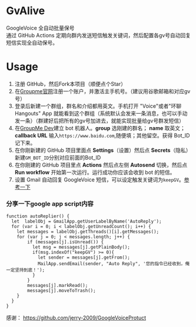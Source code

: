 # GvAlive

GoogleVoice 全自动批量保号<br>
通过 GitHub Actions 定期向群内发送短信触发关键词，然后配置各gv号自动回复短信实现全自动保号。

# Usage

1. 注册 GitHub，然后Fork本项目（顺便点个Star）
2. 在[Groupme官网](https://groupme.com)注册一个账户，并激活主手机号。（建议用谷歌邮箱和对应gv号）
3. 登录后新建一个群组，群名和介绍都用英文。手机打开 "Voice"或者"环聊Hangouts" App 就能看到这个群组（系统默认会发来一条消息，也可以手动发一条）（群建好后把所有的gv号加进去，就能实现批量给gv号群发短信）
4. 在[GroupMe Dev](https://dev.groupme.com/bots)建立 bot 机器人。**group** 选刚建的群名； **name** 取英文；**callback URL** 输入`https://www.baidu.com`,随便填；其他留空。获得 Bot_ID 记下来。
5. 在你刚新建的 GitHub 项目里面点 **Settings**（设置）然后点 **Secrets**（隐私）新建`GM_BOT_ID`分别对应前面的Bot_ID
6. 在你刚建的 GitHub 项目里点 **Actions** 然后点左侧 **Autosend** 切换，然后点 **Run workflow** 开始第一次运行。运行成功你应该会收到 bot 的短信。
7. 设置 Gmail 自动回复 GoogleVoice 短信，可以设定触发关键词为`keepGV`。[参考一下](https://www.cnblogs.com/fallin/p/13473921.html)

### 分享一下google app script内容
```
function autoReplier() {
  let  labelObj = GmailApp.getUserLabelByName('AutoReply');
  for (var i = 0; i < labelObj.getUnreadCount(); i++) {
    let messages = labelObj.getThreads()[i].getMessages();
    for (var j = 0; j < messages.length; j++) {
        if (messages[j].isUnread()) {
          let msg = messages[j].getPlainBody();
          if(msg.indexOf("keepGV") >= 0){
            let sender = messages[j].getFrom();
            MailApp.sendEmail(sender, "Auto Reply", '您的指令已经收到，俺一定坚持到底！');
          }
        }
        messages[j].markRead();
        messages[j].moveToTrash();
    }
  }
}
```

感谢： https://github.com/jerry-2009/GoogleVoiceProtuct
